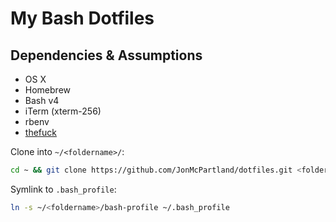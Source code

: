 # My Bash Dotfiles
  
## Dependencies & Assumptions
- OS X  
- Homebrew  
- Bash v4  
- iTerm (xterm-256)  
- rbenv  
- [thefuck](https://github.com/nvbn/thefuck)  
  
Clone into `~/<foldername>/`:  
```bash
cd ~ && git clone https://github.com/JonMcPartland/dotfiles.git <foldername>
```
  
Symlink to `.bash_profile`:  
```bash
ln -s ~/<foldername>/bash-profile ~/.bash_profile
```